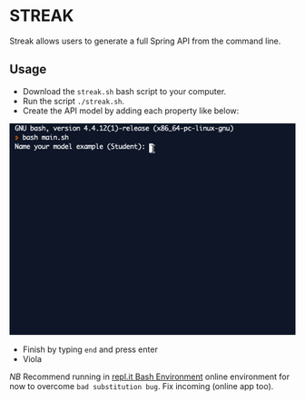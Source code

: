 # STREAK
Streak allows users to generate a full Spring API from the command line.

## Usage
- Download the `streak.sh` bash script to your computer.
- Run the script `./streak.sh`.
- Create the API model by adding each property like below:

![](images/streak.gif)

- Finish by typing `end` and press enter
- Viola


*NB* Recommend running in [repl.it Bash Environment](https://repl.it/languages/bash) online environment for now to overcome `bad substitution bug`. Fix incoming (online app too).
